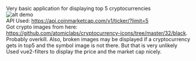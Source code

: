 Very basic application for displaying top 5 cryptocurrencies  
![alt demo](https://image.prntscr.com/image/FZ0hcNxHTeuLrbwWbZvzHA.png)  
API Used: https://api.coinmarketcap.com/v1/ticker/?limit=5  
Got crypto images from here: https://github.com/atomiclabs/cryptocurrency-icons/tree/master/32/black. Probably overkill. Also, broken images may be displayed if a cryptocurrency gets in top5 and the symbol image is not there. But that is very unlikely  
Used vue2-filters to display the price and the market cap nicely.
